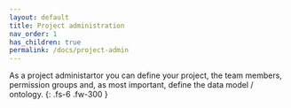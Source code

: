 ```yaml
---
layout: default
title: Project administration
nav_order: 1
has_children: true
permalink: /docs/project-admin
---
```


As a project administartor you can define your project, the team members, permission groups and, as most important, define the data model / ontology.
{: .fs-6 .fw-300 }

